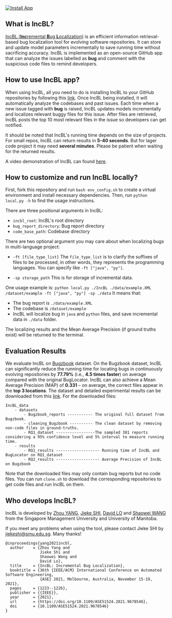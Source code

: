 [![Install App](https://img.shields.io/badge/GitHub%20App-Install-blueviolet?logo=github)](https://github.com/apps/incbl)

## What is IncBL?

[IncBL (**Inc**remental **B**ug **L**ocalization)](https://arxiv.org/abs/2106.07413) is an efficient information retrieval-based bug localization tool for evolving software repositories. It can store and update model parameters incrementally to save running time without sacrificing accuracy. IncBL is implemented as an open-source GitHub app that can analyze the issues labelled as **bug** and comment with the suspicious code files to remind developers.

## How to use IncBL app?

When using IncBL, all you need to do is installing IncBL to your GitHub repositories by following this [link](https://github.com/apps/incbl). Once IncBL being installed, it will automatically analyze the codebases and past issues. Each time when a new issue tagged with **bug** is raised, IncBL updates models incrementally and localizes relevant buggy files for this issue. After files are retrieved, IncBL posts the top 10 most relevant files in the issue so developers can get notified.

It should be noted that IncBL's running time depends on the size of projects. For small repos, IncBL can return results in **5-40 seconds**. But for lager code project it may need **several minutes**. Please be patient when waiting for the returned results.

A video demonstration of IncBL can found [here](https://youtu.be/G4gMuvlJSb0).

## How to customize and run IncBL locally?

First, fork this repository and run `bash env_config.sh` to create a virtual environment and install necessary dependencies. Then, run `python local.py -h` to find the usage instructions.

There are three positional arguments in IncBL:

- `incbl_root`: IncBL's root directory
- `bug_report_directory`: Bug report directory
- `code_base_path`: Codebase directory

There are two optional argument you may care about when localizing bugs in multi-language project:

- `-ft [file_type_list]` The `file_type_list` is to clarify the suffixes of files to be processed, in other words, they represents the programming languages. You can specify like `-ft ["java", "py"]`.

- `-sp storage_path` This is for storage of incremental data.

One usage example is: `python local.py ./IncBL ./data/example.XML /dataset/example -ft ["java", "py"] -sp ./data` It means that:

- The bug report is `./data/example.XML`
- The codebase is `/dataset/example`
- IncBL will localize bug in `java` and `python` files, and save incremental data in `./data` folder.

The localizing results and the Mean Average Precision (if ground truths exist) will be returned to the terminal.

## Evaluation Results

We evaluate IncBL on [Bugzbook](https://engineering.purdue.edu/RVL/Bugzbook/) dataset. On the Bugzbook dataset, IncBL can significantly reduce the running time for locating bugs in continuously evolving repositories by **77.79%** (i.e., **4.5 times faster**) on average compared with the original BugLocator. IncBL can also achieve a Mean Average Precision (MAP) of **0.331** – on average, the correct files appear in the **top 3 locations**. The dataset and detailed experimental results can be downloaded from this [link](https://smu-my.sharepoint.com/:f:/g/personal/jiekeshi_smu_edu_sg/EnjVSGkHWHJEkgNpEY570VcBagyJf2aBdGnU5yI4MyiqTw?e=BCpRO7). For the downloaded files:
```
IncBL_data
    - datasets
        - Bugzbook_reports ----------- The original full dataset from Bugzbook.
        - cleaning_Bugzbook ---------- The clean dataset by removing non-code files in ground-truths.
        - RQ1_dataset -----------------The sampled 381 reports considering a 95% confidence level and 5% interval to measure running time.
    - results
        - RQ1_results ------------------- Running time of IncBL and BugLocator on RQ1_dataset
        - RQ2_results ------------------- Average Precision of IncBL on Bugzbook
```
Note that the downloaded files may only contain bug reports but no code files. You can run `clone.sh` to download the corresponding repositories to get code files and run IncBL on them.

## Who develops IncBL?

IncBL is developed by [Zhou YANG](https://yangzhou6666.github.io/), [Jieke SHI](http://jiekeshi.github.io/), [David LO](http://www.mysmu.edu/faculty/davidlo/) and [Shaowei WANG](https://sites.google.com/site/wswshaoweiwang) from the Singapore Management University and University of Manitoba.

If you meet any problems when using the tool, please contact Jieke SHI by [jiekeshi@smu.edu.sg](mailto:jiekeshi@smu.edu.sg). Many thanks!

```
@inproceedings{yang2021incbl,
  author    = {Zhou Yang and
               Jieke Shi and
               Shaowei Wang and
               David Lo},
  title     = {IncBL: Incremental Bug Localization},
  booktitle = {36th {IEEE/ACM} International Conference on Automated Software Engineering,
               {ASE} 2021, Melbourne, Australia, November 15-19, 2021},
  pages     = {1223--1226},
  publisher = {{IEEE}},
  year      = {2021},
  url       = {https://doi.org/10.1109/ASE51524.2021.9678546},
  doi       = {10.1109/ASE51524.2021.9678546}
}
```
